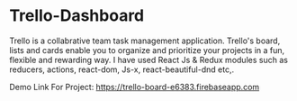# Trello-Dashboard
Trello is a collabrative team task management application. Trello's board, lists and cards enable you to organize and prioritize your projects in a fun, flexible and rewarding way.
I have used React Js & Redux modules such as reducers, actions, react-dom, Js-x, react-beautiful-dnd etc,.

Demo Link For Project:  https://trello-board-e6383.firebaseapp.com

